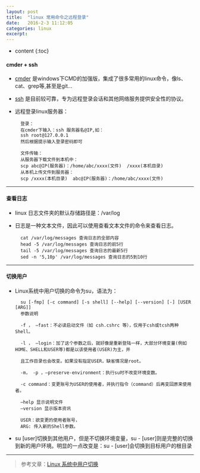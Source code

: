 ```yaml
---
layout: post
title:  "linux 常用命令之远程登录"
date:   2016-2-3 11:12:05
categories: linux
excerpt: 
---
```


* content
{:toc}

#### cmder + ssh

* [cmder](http://cmder.net/) 是windows下CMD的加强版，集成了很多常用的linux命令，像ls、cat、grep等,甚至是git...

* [ssh](http://baike.baidu.com/link?url=ta0aJGDGl6Z5D7u0I5BynxWEddD_Bc-rltimCQfJrdzyFtuYPV_Z0oBqII-WoaEhGgsPTBfxZmiQ3Q-hgwQ3MIIvGJOwaT4909Ps0LqyptK) 是目前较可靠，专为远程登录会话和其他网络服务提供安全性的协议。

* 远程登录linux服务器：
        
        登录：
        在cmder下输入：ssh 服务器名@IP,如：
        ssh root@127.0.0.1
        然后根据提示输入登录密码即可
        
        文件传输：
        从服务器下载文件到本机中：
        scp abc@IP(服务器)：/home/abc/xxxx(文件)  /xxxx(本机目录)
        从本机上传文件到服务器：
        scp /xxxx(本机目录)  abc@IP(服务器)：/home/abc/xxxx(文件) 
        
---

#### 查看日志

* linux 日志文件夹的默认存储路径是：/var/log

* 日志是一种文本文件，因此可以使用查看文本文件的命令来查看日志。

        cat /var/log/messages 查询日志的全部内容
        head -5 /var/log/messages 查询日志的前5行
        tail -5 /var/log/messages 查询日志的最新5行
        sed -n '5,10p' /var/log/messages 查询日志的5到10行

---

#### 切换用户

* Linux系统中用户切换的命令为su，语法为：

        su [-fmp] [-c command] [-s shell] [--help] [--version] [-] [USER [ARG]]
        参数说明

        -f ， –fast：不必读启动文件（如 csh.cshrc 等），仅用于csh或tcsh两种Shell。

        -l ， –login：加了这个参数之后，就好像是重新登陆一样，大部分环境变量(例如HOME、SHELL和USER等)都是以该使用者(USER)为主，并

        且工作目录也会改变。如果没有指定USER，缺省情况是root。

        -m， -p ，–preserve-environment：执行su时不改变环境变数。

        -c command：变更账号为USER的使用者，并执行指令（command）后再变回原来使用者。

        –help 显示说明文件
        –version 显示版本资讯

        USER：欲变更的使用者账号，
        ARG: 传入新的Shell参数。
        
* su [user]切换到其他用户，但是不切换环境变量，su - [user]则是完整的切换到新的用户环境。明显的一点改变是：su - [user]会切换到目标用户的根目录

---

> 参考文章：[Linux 系统中用户切换](http://www.cnblogs.com/oradragon/archive/2012/08/30/2664551.html)